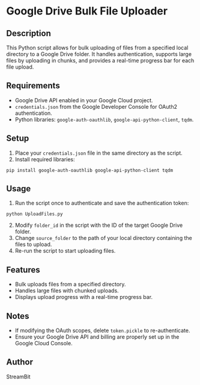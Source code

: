 # Google Drive Bulk File Uploader

## Description
This Python script allows for bulk uploading of files from a specified local directory to a Google Drive folder. It handles authentication, supports large files by uploading in chunks, and provides a real-time progress bar for each file upload.

## Requirements
- Google Drive API enabled in your Google Cloud project.
- `credentials.json` from the Google Developer Console for OAuth2 authentication.
- Python libraries: `google-auth-oauthlib`, `google-api-python-client`, `tqdm`.

## Setup
1. Place your `credentials.json` file in the same directory as the script.
2. Install required libraries:
```
pip install google-auth-oauthlib google-api-python-client tqdm
```

## Usage
1. Run the script once to authenticate and save the authentication token:
```
python UploadFiles.py
```

2. Modify `folder_id` in the script with the ID of the target Google Drive folder.
3. Change `source_folder` to the path of your local directory containing the files to upload.
4. Re-run the script to start uploading files.

## Features
- Bulk uploads files from a specified directory.
- Handles large files with chunked uploads.
- Displays upload progress with a real-time progress bar.

## Notes
- If modifying the OAuth scopes, delete `token.pickle` to re-authenticate.
- Ensure your Google Drive API and billing are properly set up in the Google Cloud Console.

## Author
StreamBit
